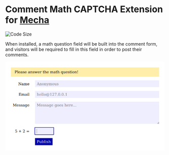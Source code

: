 Comment Math CAPTCHA Extension for [Mecha](https://github.com/mecha-cms/mecha)
==============================================================================

![Code Size](https://img.shields.io/github/languages/code-size/mecha-cms/x.comment.guard.math?color=%23444&style=for-the-badge)

When installed, a math question field will be built into the comment form, and visitors will be required to fill in this
field in order to post their comments.

![Comment](index.png?v=2022-12-12)